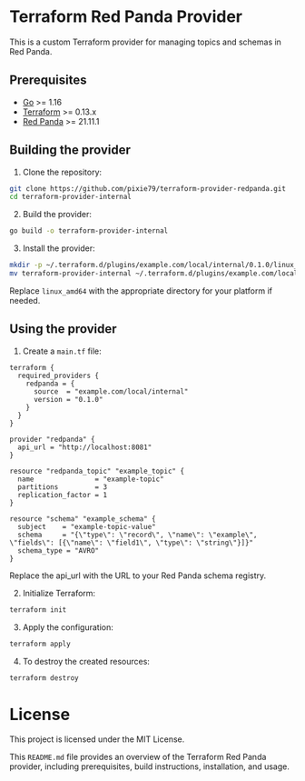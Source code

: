 # Terraform Red Panda Provider

This is a custom Terraform provider for managing topics and schemas in Red Panda.

## Prerequisites

- [Go](https://golang.org/dl/) >= 1.16
- [Terraform](https://www.terraform.io/downloads.html) >= 0.13.x
- [Red Panda](https://vectorized.io/redpanda/) >= 21.11.1

## Building the provider

1. Clone the repository:

```bash
git clone https://github.com/pixie79/terraform-provider-redpanda.git
cd terraform-provider-internal
```


2. Build the provider:

```bash
go build -o terraform-provider-internal
```


3. Install the provider:

```bash
mkdir -p ~/.terraform.d/plugins/example.com/local/internal/0.1.0/linux_amd64
mv terraform-provider-internal ~/.terraform.d/plugins/example.com/local/internal/0.1.0/linux_amd64/
```

Replace `linux_amd64` with the appropriate directory for your platform if needed.

## Using the provider

1. Create a `main.tf` file:

```hcl
terraform {
  required_providers {
    redpanda = {
      source  = "example.com/local/internal"
      version = "0.1.0"
    }
  }
}

provider "redpanda" {
  api_url = "http://localhost:8081"
}

resource "redpanda_topic" "example_topic" {
  name               = "example-topic"
  partitions         = 3
  replication_factor = 1
}

resource "schema" "example_schema" {
  subject    = "example-topic-value"
  schema     = "{\"type\": \"record\", \"name\": \"example\", \"fields\": [{\"name\": \"field1\", \"type\": \"string\"}]}"
  schema_type = "AVRO"
}
```

Replace the api_url with the URL to your Red Panda schema registry.

2. Initialize Terraform:

```bash
terraform init
```

3. Apply the configuration:

```bash
terraform apply
```

4. To destroy the created resources:

```bash
terraform destroy
```


# License

This project is licensed under the MIT License.


This `README.md` file provides an overview of the Terraform Red Panda provider, including prerequisites, build instructions, installation, and usage.
